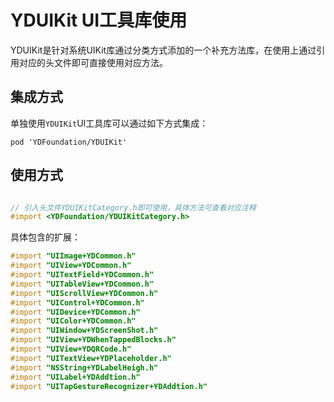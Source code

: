 # YDUIKit UI工具库使用

YDUIKit是针对系统UIKit库通过分类方式添加的一个补充方法库，在使用上通过引用对应的头文件即可直接使用对应方法。

## 集成方式

单独使用`YDUIKit`UI工具库可以通过如下方式集成：

``` cocoapods
pod 'YDFoundation/YDUIKit'
```

## 使用方式

``` Objective-C

// 引入头文件YDUIKitCategory.h即可使用，具体方法可查看对应注释
#import <YDFoundation/YDUIKitCategory.h>

```

具体包含的扩展：

``` Objective-C
#import "UIImage+YDCommon.h"
#import "UIView+YDCommon.h"
#import "UITextField+YDCommon.h"
#import "UITableView+YDCommon.h"
#import "UIScrollView+YDCommon.h"
#import "UIControl+YDCommon.h"
#import "UIDevice+YDCommon.h"
#import "UIColor+YDCommon.h"
#import "UIWindow+YDScreenShot.h"
#import "UIView+YDWhenTappedBlocks.h"
#import "UIView+YDQRCode.h"
#import "UITextView+YDPlaceholder.h"
#import "NSString+YDLabelHeigh.h"
#import "UILabel+YDAddtion.h"
#import "UITapGestureRecognizer+YDAddtion.h"
```
